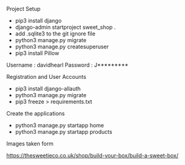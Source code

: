 Project Setup

- pip3 install django
- django-admin startproject sweet_shop .
- add .sqlite3 to the git ignore file
- python3 manage.py migrate
- python3 manage.py createsuperuser
- pip3 install Pillow

Username : davidhearl
Password : J*********

Registration and User Accounts

- pip3 install django-allauth
- python3 manage.py migrate
- pip3 freeze > requirements.txt

Create the applications

- python3 manage.py startapp home
- python3 manage.py startapp products

Images taken form

https://thesweetieco.co.uk/shop/build-your-box/build-a-sweet-box/

